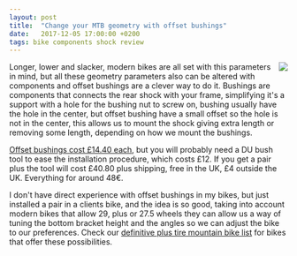 ```yaml
---
layout: post
title:  "Change your MTB geometry with offset bushings"
date:   2017-12-05 17:00:00 +0200
tags: bike components shock review
---
```


<a href='https://www.offsetbushings.com/'><img style="float: right;" src="https://i.imgur.com/1iLAtTIm.jpg"></a>

Longer, lower and slacker, modern bikes are all set with this parameters in mind, but all these geometry parameters also can be altered with components and offset bushings are a clever way to do it. Bushings are components that connects the rear shock with your frame, simplifying it's a support with a hole for the bushing nut to screw on, bushing usually have the hole in the center, but offset bushing have a small offset so the hole is not in the center, this allows us to mount the shock giving extra length or removing some length, depending on how we mount the bushings.

[Offset bushings cost £14.40 each](https://www.offsetbushings.com/collections/all/products/offset-bushing), but you will probably need a DU bush tool to ease the installation procedure, which costs £12. If you get a pair plus the tool will cost £40.80 plus shipping, free in the UK, £4 outside the UK. Everything for around 48€.

I don't have direct experience with offset bushings in my bikes, but just installed a pair in a clients bike, and the idea is so good, taking into account modern bikes that allow 29, plus or 27.5 wheels they can allow us a way of tuning the bottom bracket height and the angles so we can adjust the bike to our preferences. Check our [definitive plus tire mountain bike list](https://mtboffers.blogspot.com.es/2017/02/the-definitive-plus-tire-mountain-bike-list.html) for bikes that offer these possibilities.
